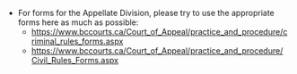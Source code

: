 - For forms for the Appellate Division, please try to use the appropriate forms here as much as possible:
  - https://www.bccourts.ca/Court_of_Appeal/practice_and_procedure/criminal_rules_forms.aspx
  - https://www.bccourts.ca/Court_of_Appeal/practice_and_procedure/Civil_Rules_Forms.aspx
